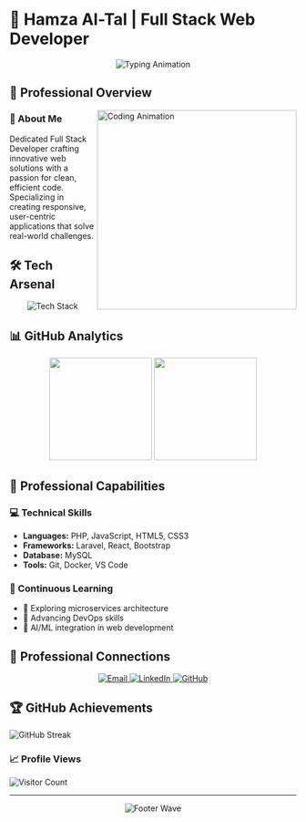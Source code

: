 # 👋 Hamza Al-Tal | Full Stack Web Developer

<div align="center">
  <img src="https://readme-typing-svg.demolab.com?font=Fira+Code&size=25&duration=4000&pause=500&color=00F7F7&center=true&width=900&lines=🚀+Full+Stack+Web+Developer;🔧+Transforming+Ideas+into+Digital+Solutions;💻+PHP+%7C+Laravel+%7C+JavaScript+Specialist" alt="Typing Animation" />
</div>

## 🌟 Professional Overview

<img align="right" width="350" src="https://camo.githubusercontent.com/61491d59e6e4c4d50ccd715624ce1dd161029076084d3biform.io/assets/images/giphy.webp" alt="Coding Animation"/>

### 💼 About Me
Dedicated Full Stack Developer crafting innovative web solutions with a passion for clean, efficient code. Specializing in creating responsive, user-centric applications that solve real-world challenges.

## 🛠 Tech Arsenal

<div align="center">
  <img src="https://skillicons.dev/icons?i=php,laravel,react,js,html,css,mysql,flutter,git,docker,nodejs,webpack&perline=6" alt="Tech Stack" />
</div>

## 📊 GitHub Analytics

<div align="center">
  <img height="180em" src="https://github-readme-stats.vercel.app/api?username=hamzatal&show_icons=true&theme=radical&include_all_commits=true&count_private=true"/>
  <img height="180em" src="https://github-readme-stats.vercel.app/api/top-langs/?username=hamzatal&layout=compact&langs_count=7&theme=radical"/>
</div>

## 🚀 Professional Capabilities

### 💻 Technical Skills
- **Languages:** PHP, JavaScript, HTML5, CSS3
- **Frameworks:** Laravel, React, Bootstrap
- **Database:** MySQL
- **Tools:** Git, Docker, VS Code

### 🌱 Continuous Learning
- 🔬 Exploring microservices architecture
- 🤖 Advancing DevOps skills
- 🧠 AI/ML integration in web development

## 🔗 Professional Connections

<div align="center">
  <a href="mailto:hamza.t.a.altal@gmail.com">
    <img alt="Email" src="https://img.shields.io/badge/Email-D14836?style=for-the-badge&logo=gmail&logoColor=white"/>
  </a>
  <a href="https://linkedin.com/in/hamza-tal/">
    <img alt="LinkedIn" src="https://img.shields.io/badge/LinkedIn-0077B5?style=for-the-badge&logo=linkedin&logoColor=white"/>
  </a>
  <a href="https://github.com/hamzatal">
    <img alt="GitHub" src="https://img.shields.io/badge/GitHub-100000?style=for-the-badge&logo=github&logoColor=white"/>
  </a>
</div>

## 🏆 GitHub Achievements

![GitHub Streak](https://github-readme-streak-stats.herokuapp.com/?user=hamzatal&theme=radical)

### 📈 Profile Views
![Visitor Count](https://visitcount.itsvg.in/api?id=hamzatal&icon=5&color=6)

---

<div align="center">
  <img src="https://capsule-render.vercel.app/api?type=waving&color=gradient&height=120&section=footer" alt="Footer Wave"/>
</div>
